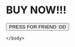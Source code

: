 
<html>
    <head>
        <meta charset="utf-8">
    </head>
    <body>
    <h1 id = "title">BUY NOW!!!</h1>
   <a href = "c00lstvff.github.io"> <button id = "button">PRESS FOR FRIEND :DD</button></a>
   

    </body>
    
</html>
